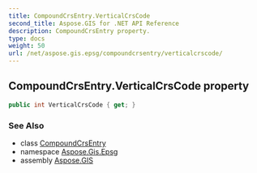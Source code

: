 ```yaml
---
title: CompoundCrsEntry.VerticalCrsCode
second_title: Aspose.GIS for .NET API Reference
description: CompoundCrsEntry property. 
type: docs
weight: 50
url: /net/aspose.gis.epsg/compoundcrsentry/verticalcrscode/
---
```

## CompoundCrsEntry.VerticalCrsCode property

```csharp
public int VerticalCrsCode { get; }
```

### See Also

* class [CompoundCrsEntry](../)
* namespace [Aspose.Gis.Epsg](../../compoundcrsentry/)
* assembly [Aspose.GIS](../../../)


